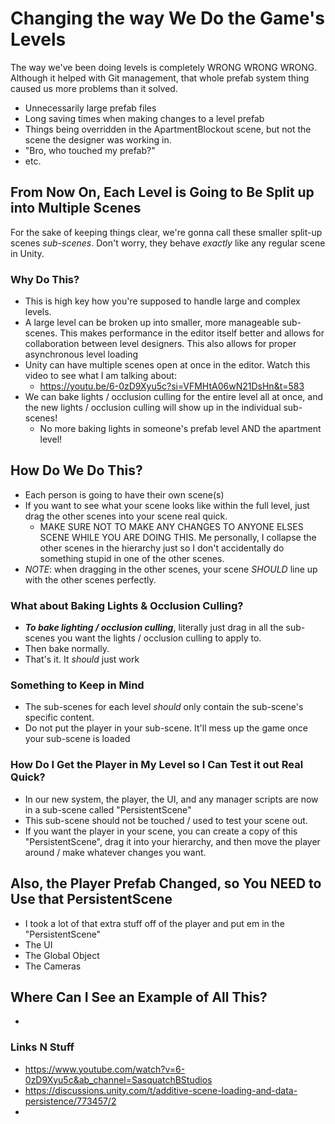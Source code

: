 # Changing the way We Do the Game's Levels

The way we've been doing levels is completely WRONG WRONG WRONG. Although it helped with Git management, that whole prefab system thing caused us more problems than it solved.

- Unnecessarily large prefab files
- Long saving times when making changes to a level prefab
- Things being overridden in the ApartmentBlockout scene, but not the scene the designer was working in.
- "Bro, who touched my prefab?"
- etc.

## From Now On, Each Level is Going to Be Split up into Multiple Scenes

For the sake of keeping things clear, we're gonna call these smaller split-up scenes *sub-scenes*. Don't worry, they behave *exactly* like any regular scene in Unity.

### Why Do This?
- This is high key how you're supposed to handle large and complex levels.
- A large level can be broken up into smaller, more manageable sub-scenes. This makes performance in the editor itself better and allows for collaboration between level designers. This also allows for proper asynchronous level loading
- Unity can have multiple scenes open at once in the editor. Watch this video to see what I am talking about:
	- <https://youtu.be/6-0zD9Xyu5c?si=VFMHtA06wN21DsHn&t=583>
- We can bake lights / occlusion culling for the entire level all at once, and the new lights / occlusion culling will show up in the individual sub-scenes!
	- No more baking lights in someone's prefab level AND the apartment level!

## How Do We Do This?
- Each person is going to have their own scene(s)
- If you want to see what your scene looks like within the full level, just drag the other scenes into your scene real quick.
	- MAKE SURE NOT TO MAKE ANY CHANGES TO ANYONE ELSES SCENE WHILE YOU ARE DOING THIS. Me personally, I collapse the other scenes in the hierarchy just so I don't accidentally do something stupid in one of the other scenes.
- *NOTE*: when dragging in the other scenes, your scene *SHOULD* line up with the other scenes perfectly.

### What about Baking Lights & Occlusion Culling?
- ***To bake lighting / occlusion culling***, literally just drag in all the sub-scenes you want the lights / occlusion culling to apply to.
- Then bake normally.
- That's it. It *should* just work

### Something to Keep in Mind
- The sub-scenes for each level *should* only contain the sub-scene's specific content.
- Do not put the player in your sub-scene. It'll mess up the game once your sub-scene is loaded

### How Do I Get the Player in My Level so I Can Test it out Real Quick?
- In our new system, the player, the UI, and any manager scripts are now in a sub-scene called "PersistentScene"
- This sub-scene should not be touched / used to test your scene out.
- If you want the player in your scene, you can create a copy of this "PersistentScene", drag it into your hierarchy, and then move the player around / make whatever changes you want.

## Also, the Player Prefab Changed, so You NEED to Use that PersistentScene
- I took a lot of that extra stuff off of the player and put em in the "PersistentScene"
- The UI
- The Global Object
- The Cameras

## Where Can I See an Example of All This?
-

### Links N Stuff
- <https://www.youtube.com/watch?v=6-0zD9Xyu5c&ab_channel=SasquatchBStudios>
- https://discussions.unity.com/t/additive-scene-loading-and-data-persistence/773457/2
- 
